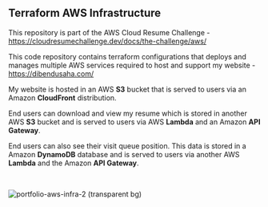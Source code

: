 ## Terraform AWS Infrastructure

This repository is part of the AWS Cloud Resume Challenge - <br />
https://cloudresumechallenge.dev/docs/the-challenge/aws/
<br />

This code repository contains terraform configurations that deploys and manages multiple AWS services required to host and support my website - <br />https://dibendusaha.com/
<br />

My website is hosted in an AWS **S3** bucket that is served to users via an Amazon **CloudFront** distribution.

End users can download and view my resume which is stored in another AWS **S3** bucket and is served to users via AWS **Lambda** and an Amazon **API Gateway**.

End users can also see their visit queue position. This data is stored in a Amazon **DynamoDB** database and is served to users via another AWS **Lambda** and the Amazon **API Gateway**.

<br />

![portfolio-aws-infra-2 (transparent bg)](https://github.com/user-attachments/assets/a6d82af3-3f29-4b04-ac52-b8083b3c001f)

